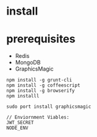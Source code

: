 

# install

# prerequisites

* Redis
* MongoDB
* GraphicsMagic

```
npm install -g grunt-cli
npm install -g coffeescript
npm install -g browserify
npm installl
```

```
sudo port install graphicsmagic
```

```
// Enviornment Viables:
JWT_SECRET
NODE_ENV
```


